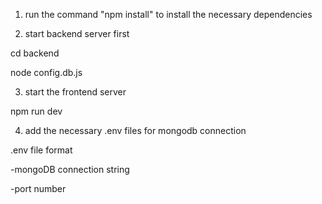 1. run the command "npm install" to install the necessary dependencies 


2. start backend server first

cd backend

node config.db.js


3. start the frontend server

npm run dev


4. add the necessary .env files for mongodb connection

.env file format

-mongoDB connection string

-port number
